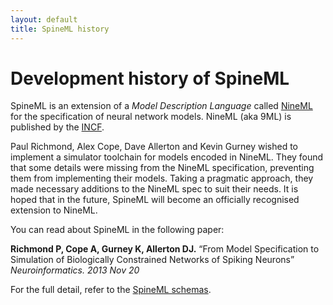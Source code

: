 ```yaml
---
layout: default
title: SpineML history
---
```


# Development history of SpineML

SpineML is an extension of a *Model Description Language* called [NineML](http://incf.github.io/nineml-spec/)
for the specification of neural network models. NineML (aka 9ML) is published by the [INCF](https://www.incf.org/).

Paul Richmond, Alex Cope, Dave Allerton and Kevin Gurney wished to implement a simulator toolchain
for models encoded in NineML. They found that some details were missing from the NineML
specification, preventing them from implementing their models. Taking a pragmatic approach, they made
necessary additions to the NineML spec to suit their needs. It is hoped that in the future, SpineML
will become an officially recognised extension to NineML.

You can read about SpineML in the following paper:

**Richmond P, Cope A, Gurney K, Allerton DJ.** “From Model Specification to Simulation of Biologically Constrained Networks of Spiking Neurons” *Neuroinformatics. 2013 Nov 20*

For the full detail, refer to the [SpineML schemas](https://github.com/SpineML/spineml/tree/master/schemas).
